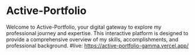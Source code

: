 # Active-Portfolio
Welcome to Active-Portfolio, your digital gateway to explore my professional journey and expertise. This interactive platform is designed to provide a comprehensive overview of my skills, accomplishments, and professional background.
#live: https://active-portfolio-gamma.vercel.app/
